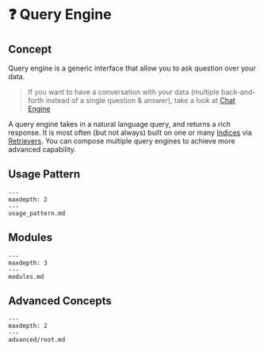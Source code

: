 # ❓ Query Engine

## Concept
Query engine is a generic interface that allow you to ask question over your data.
> If you want to have a conversation with your data (multiple back-and-forth instead of a single question & answer), take a look at [Chat Engine](/how_to/chat_engine/root.md)  

A query engine takes in a natural language query, and returns a rich response.
It is most often (but not always) built on one or many [Indices](/how_to/index/root.md) via [Retrievers](/how_to/retriever/root.md).
You can compose multiple query engines to achieve more advanced capability.


## Usage Pattern
```{toctree}
---
maxdepth: 2
---
usage_pattern.md
```


## Modules
```{toctree}
---
maxdepth: 3
---
modules.md
```

## Advanced Concepts
```{toctree}
---
maxdepth: 2
---
advanced/root.md
```